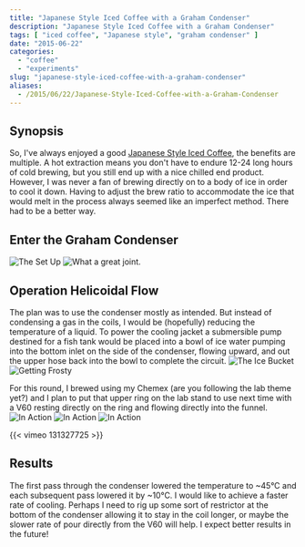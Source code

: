 ```yaml
---
title: "Japanese Style Iced Coffee with a Graham Condenser"
description: "Japanese Style Iced Coffee with a Graham Condenser"
tags: [ "iced coffee", "Japanese style", "graham condenser" ]
date: "2015-06-22"
categories:
  - "coffee"
  - "experiments"
slug: "japanese-style-iced-coffee-with-a-graham-condenser"
aliases:
  - /2015/06/22/Japanese-Style-Iced-Coffee-with-a-Graham-Condenser
---
```

## Synopsis
So, I've always enjoyed a good [Japanese Style Iced Coffee](http://petergiuliano.tumblr.com/post/22177089634/why-you-should-stop-cold-brewing-and-use-the), the benefits are multiple. A hot extraction means you don't have to endure 12-24 long hours of cold brewing, but you still end up with a nice chilled end product. However, I was never a fan of brewing directly on to a body of ice in order to cool it down. Having to adjust the brew ratio to accommodate the ice that would melt in the process always seemed like an imperfect method. There had to be a better way.

## Enter the Graham Condenser
![The Set Up](/post-img/Japanese-Style-Iced-Coffee-with-a-Graham-Condenser/IMG_1310.jpg)
![What a great joint.](/post-img/Japanese-Style-Iced-Coffee-with-a-Graham-Condenser/IMG_1303.jpg)

## Operation Helicoidal Flow
The plan was to use the condenser mostly as intended. But instead of condensing a gas in the coils, I would be (hopefully) reducing the temperature of a liquid. To power the cooling jacket a submersible pump destined for a fish tank would be placed into a bowl of ice water pumping into the bottom inlet on the side of the condenser, flowing upward, and out the upper hose back into the bowl to complete the circuit.
![The Ice Bucket](/post-img/Japanese-Style-Iced-Coffee-with-a-Graham-Condenser/IMG_1306.jpg)
![Getting Frosty](/post-img/Japanese-Style-Iced-Coffee-with-a-Graham-Condenser/IMG_1309.jpg)

For this round, I brewed using my Chemex (are you following the lab theme yet?) and I plan to put that upper ring on the lab stand to use next time with a V60 resting directly on the ring and flowing directly into the funnel.
![In Action](/post-img/Japanese-Style-Iced-Coffee-with-a-Graham-Condenser/IMG_1314.jpg)
![In Action](/post-img/Japanese-Style-Iced-Coffee-with-a-Graham-Condenser/IMG_1316.jpg)
![In Action](/post-img/Japanese-Style-Iced-Coffee-with-a-Graham-Condenser/IMG_1323.jpg)

{{< vimeo 131327725 >}}

## Results
The first pass through the condenser lowered the temperature to ~45°C and each subsequent pass lowered it by ~10°C. I would like to achieve a faster rate of cooling. Perhaps I need to rig up some sort of restrictor at the bottom of the condenser allowing it to stay in the coil longer, or maybe the slower rate of pour directly from the V60 will help. I expect better results in the future!

